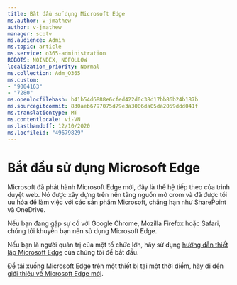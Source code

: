 ```yaml
---
title: Bắt đầu sử dụng Microsoft Edge
ms.author: v-jmathew
author: v-jmathew
manager: scotv
ms.audience: Admin
ms.topic: article
ms.service: o365-administration
ROBOTS: NOINDEX, NOFOLLOW
localization_priority: Normal
ms.collection: Adm_O365
ms.custom:
- "9004163"
- "7280"
ms.openlocfilehash: b41b54d6888e6cfed422d0c38d17bb86b24b187b
ms.sourcegitcommit: 830aeb6797075d79e3a3006da05da2059ddd041f
ms.translationtype: MT
ms.contentlocale: vi-VN
ms.lasthandoff: 12/10/2020
ms.locfileid: "49679829"
---
```

# <a name="start-using-microsoft-edge"></a>Bắt đầu sử dụng Microsoft Edge

Microsoft đã phát hành Microsoft Edge mới, đây là thế hệ tiếp theo của trình duyệt web. Nó được xây dựng trên nền tảng nguồn mở crom và đã được tối ưu hóa để làm việc với các sản phẩm Microsoft, chẳng hạn như SharePoint và OneDrive.

Nếu bạn đang gặp sự cố với Google Chrome, Mozilla Firefox hoặc Safari, chúng tôi khuyên bạn nên sử dụng Microsoft Edge.

Nếu bạn là người quản trị của một tổ chức lớn, hãy sử dụng [hướng dẫn thiết lập Microsoft Edge](https://go.microsoft.com/fwlink/?linkid=2142423) của chúng tôi để bắt đầu.

Để tải xuống Microsoft Edge trên một thiết bị tại một thời điểm, hãy đi đến [giới thiệu về Microsoft Edge mới](https://go.microsoft.com/fwlink/?linkid=2141049).

